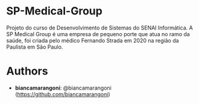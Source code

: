 # SP-Medical-Group

Projeto do curso de Desenvolvimento de Sistemas do SENAI Informática. A SP Medical Group é uma empresa de pequeno porte que atua no ramo da saúde, foi criada pelo médico Fernando Strada em 2020 na região da Paulista em São Paulo.

# Authors
* **biancamarangoni**: @biancamarangoni (https://github.com/biancamarangoni)





